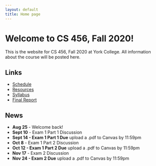 ```yaml
---
layout: default
title: Home page
---
```


# Welcome to CS 456, Fall 2020!

This is the website for CS 456, Fall 2020 at York College.
All information about the course will be posted here.

## Links

* [Schedule](schedule/index.html)
* [Resources](resources.html)
* [Syllabus](syllabus.html)
* [Final Report](finalreport.html)

## News
* **Aug 25** - Welcome back!
* **Sept 10** - Exam 1 Part 1 Discussion
* **Sept 14 - Exam 1 Part 1 Due** upload a .pdf to Canvas by 11:59pm
* **Oct 8** - Exam 1 Part 2 Discussion
* **Oct 12 - Exam 1 Part 2 Due** upload a .pdf to Canvas by 11:59pm
* **Nov 17** - Exam 2 Discussion
* **Nov 24 - Exam 2 Due** upload a .pdf to Canvas by 11:59pm

<!--
* **Jan 23** - Welcome back!
* **Feb 11** - Exam 1 Part 1 Discussion
* **Feb 13 - Exam 1 Part 1 Due** upload a .pdf to [Marmoset](https://cs.ycp.edu/marmoset/login) by 11:59pm
* **Mar 24** - Exam 1 Part 2 Discussion
* **Mar 27 - Exam 1 Part 2 Due** upload a .pdf to [Marmoset](https://cs.ycp.edu/marmoset/login) by 11:59pm
* **May 7** - Exam 2 Discussion
* **May 12 - Exam 2 Due** upload a .pdf to [Marmoset](https://cs.ycp.edu/marmoset/login) by 11:59pm
* **May 13 - Final Report Due by 11:59pm** upload a .pdf to [Marmoset](https://cs.ycp.edu/marmoset/login) by 11:59pm
-->